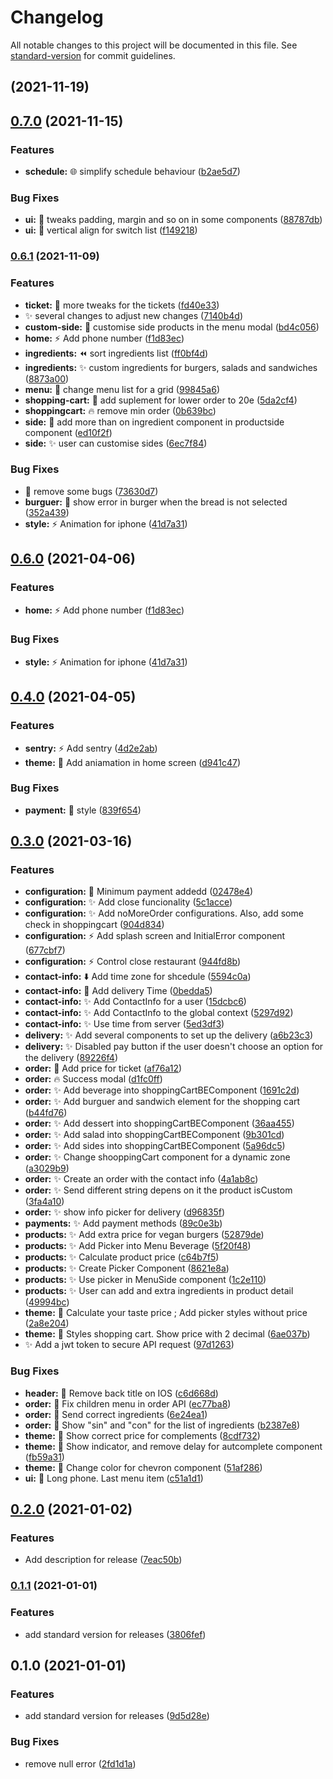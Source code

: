 # Changelog

All notable changes to this project will be documented in this file. See [standard-version](https://github.com/conventional-changelog/standard-version) for commit guidelines.

## [](https://github.com/ifmael/umami-native/compare/v0.7.0...v) (2021-11-19)

## [0.7.0](https://github.com/ifmael/umami-native/compare/v0.6.1...v0.7.0) (2021-11-15)


### Features

* **schedule:** :globe_with_meridians: simplify schedule behaviour ([b2ae5d7](https://github.com/ifmael/umami-native/commit/b2ae5d738df798952eec17291f4f4b0b30bbbcdd))


### Bug Fixes

* **ui:** :lipstick: tweaks padding, margin and so on  in some components ([88787db](https://github.com/ifmael/umami-native/commit/88787dbb94dd93afecfcdbfd68b452d1a73a2472))
* **ui:** :lipstick: vertical align for switch list ([f149218](https://github.com/ifmael/umami-native/commit/f1492188a082456255f6c3fcb75b042f6909a89c))

### [0.6.1](https://github.com/ifmael/umami-native/compare/v0.4.0...v0.6.1) (2021-11-09)


### Features

* **ticket:** :rocket: more tweaks for the tickets ([fd40e33](https://github.com/ifmael/umami-native/commit/fd40e33f4cf2350836d39df2848e44cc33e93648))
* :sparkles: several changes to adjust new changes ([7140b4d](https://github.com/ifmael/umami-native/commit/7140b4df818b6ae7a46da42f14512a26f24e34cc))
* **custom-side:** :memo: customise side products in the menu modal ([bd4c056](https://github.com/ifmael/umami-native/commit/bd4c056fe793faecfd6f2ca9fdf250962e969af9))
* **home:** :zap: Add phone number ([f1d83ec](https://github.com/ifmael/umami-native/commit/f1d83ecccc06b7e65927cb5db7fcc3d6076940e8))
* **ingredients:** :rewind: sort ingredients list ([ff0bf4d](https://github.com/ifmael/umami-native/commit/ff0bf4d0dae3acfa83a80737fdb044483d8bb30e))
* **ingredients:** :sparkles: custom ingredients for burgers, salads and sandwiches ([8873a00](https://github.com/ifmael/umami-native/commit/8873a006a6675fcc1307fe3c27e9c078fb35d0fa))
* **menu:** :lipstick: change menu list for a grid ([99845a6](https://github.com/ifmael/umami-native/commit/99845a677d444662e3b48fc24ace568d6ff98dd4))
* **shopping-cart:** :construction_worker: add suplement for lower order to 20e ([5da2cf4](https://github.com/ifmael/umami-native/commit/5da2cf4b7114866b293c05496a0c5a8209b77eae))
* **shoppingcart:** :fire: remove min order ([0b639bc](https://github.com/ifmael/umami-native/commit/0b639bcfb6cf98d46c14fff66d455c84cd806b08))
* **side:** :rocket: add more than on ingredient component in productside component ([ed10f2f](https://github.com/ifmael/umami-native/commit/ed10f2f6363ed8df5d3ee36104fd49c936df5782))
* **side:** :sparkles: user can customise sides ([6ec7f84](https://github.com/ifmael/umami-native/commit/6ec7f84d5d68ec36fc23081034314d723190693a))


### Bug Fixes

* :bug: remove some bugs ([73630d7](https://github.com/ifmael/umami-native/commit/73630d704b1fb10f15661e7cc1413b1d52ffc819))
* **burguer:** :bug: show error in burger when the bread is not selected ([352a439](https://github.com/ifmael/umami-native/commit/352a439530c024273b86923bbc91dc802563db28))
* **style:** :zap: Animation for iphone ([41d7a31](https://github.com/ifmael/umami-native/commit/41d7a3124d1f4d7db46407464861f31c456dcea8))

## [0.6.0](https://github.com/ifmael/umami-native/compare/v0.4.0...v0.6.0) (2021-04-06)


### Features

* **home:** :zap: Add phone number ([f1d83ec](https://github.com/ifmael/umami-native/commit/f1d83ecccc06b7e65927cb5db7fcc3d6076940e8))


### Bug Fixes

* **style:** :zap: Animation for iphone ([41d7a31](https://github.com/ifmael/umami-native/commit/41d7a3124d1f4d7db46407464861f31c456dcea8))

## [0.4.0](https://github.com/ifmael/umami-native/compare/v0.3.0...v0.4.0) (2021-04-05)


### Features

* **sentry:** :zap: Add sentry ([4d2e2ab](https://github.com/ifmael/umami-native/commit/4d2e2abd9e18f6072b201b61973807108af9cd52))
* **theme:** :lipstick: Add aniamation in home screen ([d941c47](https://github.com/ifmael/umami-native/commit/d941c475900ac79944e852375f1fdb6c5d8242e8))


### Bug Fixes

* **payment:** :bug: style ([839f654](https://github.com/ifmael/umami-native/commit/839f654ac20f0c06c1747c7230589366f34f73b6))

## [0.3.0](https://github.com/ifmael/umami-native/compare/v0.2.0...v0.3.0) (2021-03-16)


### Features

* **configuration:** :rocket: Minimum payment addedd ([02478e4](https://github.com/ifmael/umami-native/commit/02478e4ca13d34be909c82685257a2f4f766d998))
* **configuration:** :sparkles: Add close funcionality ([5c1acce](https://github.com/ifmael/umami-native/commit/5c1acce4e6aaa9e0e647e8ef95874e7e8d3ed06b))
* **configuration:** :sparkles: Add noMoreOrder configurations. Also, add some check in shoppingcart ([904d834](https://github.com/ifmael/umami-native/commit/904d834d99bdd868e2b3faf177c58427fe20b97c))
* **configuration:** :zap: Add splash screen and InitialError component ([677cbf7](https://github.com/ifmael/umami-native/commit/677cbf76fb355e05d0b81b2c453c2eb535cce2b4))
* **configuration:** :zap: Control close restaurant ([944fd8b](https://github.com/ifmael/umami-native/commit/944fd8b7577be9e8787fdc6ae079da88ecb9c21e))
* **contact-info:** :arrow_down: Add time zone for shcedule ([5594c0a](https://github.com/ifmael/umami-native/commit/5594c0a79037e9eca3bd91e3f8b63d0d0bdf3efc))
* **contact-info:** :rocket: Add delivery Time ([0bedda5](https://github.com/ifmael/umami-native/commit/0bedda58710f4ee9eb0dc9df4c951b7b09c3e323))
* **contact-info:** :sparkles: Add ContactInfo for a user ([15dcbc6](https://github.com/ifmael/umami-native/commit/15dcbc699624efcb2f697e66517c25a6ea8cbd6b))
* **contact-info:** :sparkles: Add ContactInfo to the global context ([5297d92](https://github.com/ifmael/umami-native/commit/5297d92189daed73f58ab3b415c71ddbbef3bc29))
* **contact-info:** :sparkles: Use time from server ([5ed3df3](https://github.com/ifmael/umami-native/commit/5ed3df3804e5c4ab3ca6498996c6488a644eb5db))
* **delivery:** :sparkles: Add several components to set up the delivery ([a6b23c3](https://github.com/ifmael/umami-native/commit/a6b23c3cd23af134a201ce9e0ba0599e67ad90aa))
* **delivery:** :sparkles: Disabled pay button if the user doesn't choose an option for the delivery ([89226f4](https://github.com/ifmael/umami-native/commit/89226f40461afbee2b6946ec06d9b5b2a45c7000))
* **order:** :bug: Add price for ticket ([af76a12](https://github.com/ifmael/umami-native/commit/af76a12b7c11856a884a8195fd6e149f0a5348e4))
* **order:** :fire: Success modal ([d1fc0ff](https://github.com/ifmael/umami-native/commit/d1fc0fff4af5221875792e78711b094c51d639e9))
* **order:** :sparkles: Add beverage into shoppingCartBEComponent ([1691c2d](https://github.com/ifmael/umami-native/commit/1691c2d4f1d6338e159028fa29feb865671435bf))
* **order:** :sparkles: Add burguer and sandwich element for the shopping cart ([b44fd76](https://github.com/ifmael/umami-native/commit/b44fd767350097f3a3efa4b0cfc90ea5ec067f0f))
* **order:** :sparkles: Add dessert into shoppingCartBEComponent ([36aa455](https://github.com/ifmael/umami-native/commit/36aa455f0b35ae5797aeb33ddc1a4d17de412175))
* **order:** :sparkles: Add salad into shoppingCartBEComponent ([9b301cd](https://github.com/ifmael/umami-native/commit/9b301cdde45c1c9222290cc0983f43b25fc79801))
* **order:** :sparkles: Add sides into shoppingCartBEComponent ([5a96dc5](https://github.com/ifmael/umami-native/commit/5a96dc5257827ee7b90831414b8c370256793b8c))
* **order:** :sparkles: Change  shooppingCart component for a dynamic zone ([a3029b9](https://github.com/ifmael/umami-native/commit/a3029b91d103d89ec4e82a5515bd4253dc6647a9))
* **order:** :sparkles: Create an order with the contact info ([4a1ab8c](https://github.com/ifmael/umami-native/commit/4a1ab8c471ff43dafd76975bc0e5a288f257e96a))
* **order:** :sparkles: Send different string depens on it the product isCustom ([3fa4a10](https://github.com/ifmael/umami-native/commit/3fa4a10c4b9a10a90bb6fe31b36effad11e4b386))
* **order:** :sparkles: show info picker for delivery ([d96835f](https://github.com/ifmael/umami-native/commit/d96835f264c4c71cedc1316708a3198f031b2e61))
* **payments:** :sparkles: Add payment methods ([89c0e3b](https://github.com/ifmael/umami-native/commit/89c0e3bbc5b5e703caba2618316596786e79dac8))
* **products:** :sparkles: Add extra price for vegan burgers ([52879de](https://github.com/ifmael/umami-native/commit/52879de454d856f6800231c2b7f94cf8412c5444))
* **products:** :sparkles: Add Picker into Menu Beverage ([5f20f48](https://github.com/ifmael/umami-native/commit/5f20f487f645ec50206e2a0cda2d3a391071d627))
* **products:** :sparkles: Calculate product price ([c64b7f5](https://github.com/ifmael/umami-native/commit/c64b7f5008787b9810de5f2538c1e16de94485a4))
* **products:** :sparkles: Create Picker Component ([8621e8a](https://github.com/ifmael/umami-native/commit/8621e8a452683ff71a15583ec740c8a8b4d9961a))
* **products:** :sparkles: Use picker in MenuSide component ([1c2e110](https://github.com/ifmael/umami-native/commit/1c2e110eebd6b75b0a43330b9d5650f9e9bdf4d6))
* **products:** :sparkles: User can add and extra ingredients in product detail ([49994bc](https://github.com/ifmael/umami-native/commit/49994bc272b6c2ba2f366937de7dcf95fd8cb784))
* **theme:** :lipstick: Calculate your taste price ; Add picker styles without price ([2a8e204](https://github.com/ifmael/umami-native/commit/2a8e2048ed385382f256466af51eca39b56c1748))
* **theme:** :lipstick: Styles shopping cart. Show price with 2 decimal ([6ae037b](https://github.com/ifmael/umami-native/commit/6ae037b823aae1a5a8e2097c64de80a129e0e440))
* :sparkles: Add a jwt token to secure API request ([97d1263](https://github.com/ifmael/umami-native/commit/97d1263e20c7777b8e8d2c5cdc9dd3807d763254))


### Bug Fixes

* **header:** :bug: Remove back title on IOS ([c6d668d](https://github.com/ifmael/umami-native/commit/c6d668dfa25df1d8d644436d6159569812d13de9))
* **order:** :bug: Fix children menu in order API ([ec77ba8](https://github.com/ifmael/umami-native/commit/ec77ba86ff98cd9ae6f57c464da29203aab9cfca))
* **order:** :bug: Send correct ingredients ([6e24ea1](https://github.com/ifmael/umami-native/commit/6e24ea1f2411da8933fed557c99cb677be870050))
* **order:** :bug: Show "sin" and "con" for the list of ingredients ([b2387e8](https://github.com/ifmael/umami-native/commit/b2387e87a131a310dac9ac3e58c6057906026b01))
* **theme:** :bug: Show correct price for complements ([8cdf732](https://github.com/ifmael/umami-native/commit/8cdf73283f57e75278181a99ad37df7e2c303996))
* **theme:** :bug: Show indicator, and remove delay for autcomplete component ([fb59a31](https://github.com/ifmael/umami-native/commit/fb59a31b37ec2532838f7e75dcb27351a64fa2c5))
* **theme:** :lipstick: Change color for chevron component ([51af286](https://github.com/ifmael/umami-native/commit/51af286cee797970985e5872cab422756cf78948))
* **ui:** :bug: Long phone. Last menu item ([c51a1d1](https://github.com/ifmael/umami-native/commit/c51a1d19f4f59f7dbd0acb488819a1e0aca688f1))

## [0.2.0](https://github.com/ifmael/umami-native/compare/v0.1.1...v0.2.0) (2021-01-02)


### Features

* Add description for release ([7eac50b](https://github.com/ifmael/umami-native/commit/7eac50b89386d0503b4f63e940eaa1bad341b7e1))

### [0.1.1](https://github.com/ifmael/umami-native/compare/v0.1.0...v0.1.1) (2021-01-01)

### Features

- add standard version for releases ([3806fef](https://github.com/ifmael/umami-native/commit/3806fefe73f6b5706c57736f5cb30aa4999c277e))

## 0.1.0 (2021-01-01)

### Features

- add standard version for releases ([9d5d28e](https://github.com/ifmael/umami-native/commit/9d5d28e51de13b772e83c553a3ba3cba61b03334))

### Bug Fixes

- remove null error ([2fd1d1a](https://github.com/ifmael/umami-native/commit/2fd1d1a109cc2adc540e217e56cebb01ef3e2f15))

